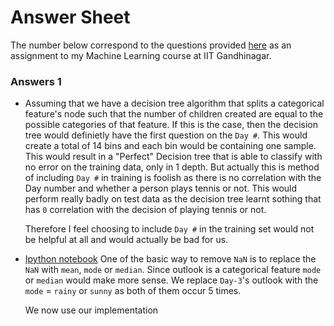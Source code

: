 # Answer Sheet
The number below correspond to the questions provided [here](https://nipunbatra.github.io/teaching/ml-spring-19/hw/1.pdf) as an assignment to my Machine Learning course at IIT Gandhinagar.

### Answers 1
* Assuming that we have a decision tree algorithm that splits a categorical feature's node such that the number of children created are equal to the possible categories of that feature. If this is the case, then the decision tree would definietly have the first question on the `Day #`. This would create a total of 14 bins and each bin would be containing one sample.
This would result in a "Perfect" Decision tree that is able to classify with no error on the training data, only in 1 depth.
But actually this is method of including `Day #` in training is foolish as there is no correlation with the Day number and whether a person plays tennis or not. This would perform really badly on test data as the decision tree learnt sothing that has `0` correlation with the decision of playing tennis or not.

	Therefore I feel choosing to include `Day #` in the training set would not be helpful at all and would actually be bad for us.

* [Ipython notebook]()
One of the basic way to remove `NaN` is to replace the `NaN` with `mean`, `mode` or `median`. Since outlook is a categorical feature `mode` or `median` would make more sense.
We replace ``Day-3``'s outlook with the `mode` = `rainy` or `sunny` as both of them occur 5 times.

	We now use our implementation